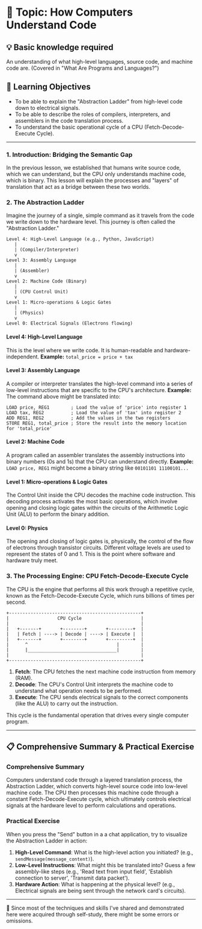 # 📖 Topic: How Computers Understand Code

## 💡 Basic knowledge required

An understanding of what high-level languages, source code, and machine code are. (Covered in "What Are Programs and Languages?")

## 🎯 Learning Objectives

- To be able to explain the "Abstraction Ladder" from high-level code down to electrical signals.
- To be able to describe the roles of compilers, interpreters, and assemblers in the code translation process.
- To understand the basic operational cycle of a CPU (Fetch-Decode-Execute Cycle).

---

### 1. Introduction: Bridging the Semantic Gap

In the previous lesson, we established that humans write source code, which we can understand, but the CPU only understands machine code, which is binary. This lesson will explain the processes and "layers" of translation that act as a bridge between these two worlds.

### 2. The Abstraction Ladder

Imagine the journey of a single, simple command as it travels from the code we write down to the hardware level. This journey is often called the "Abstraction Ladder."

```
Level 4: High-Level Language (e.g., Python, JavaScript)
   |
   | (Compiler/Interpreter)
   v
Level 3: Assembly Language
   |
   | (Assembler)
   v
Level 2: Machine Code (Binary)
   |
   | (CPU Control Unit)
   v
Level 1: Micro-operations & Logic Gates
   |
   | (Physics)
   v
Level 0: Electrical Signals (Electrons flowing)
```

#### Level 4: High-Level Language

This is the level where we write code. It is human-readable and hardware-independent.
**Example:** `total_price = price + tax`

#### Level 3: Assembly Language

A compiler or interpreter translates the high-level command into a series of low-level instructions that are specific to the CPU's architecture.
**Example:** The command above might be translated into:
```assembly
LOAD price, REG1        ; Load the value of 'price' into register 1
LOAD tax, REG2          ; Load the value of 'tax' into register 2
ADD REG1, REG2          ; Add the values in the two registers
STORE REG1, total_price ; Store the result into the memory location for 'total_price'
```

#### Level 2: Machine Code

A program called an assembler translates the assembly instructions into binary numbers (0s and 1s) that the CPU can understand directly.
**Example:** `LOAD price, REG1` might become a binary string like `00101101 11100101...`

#### Level 1: Micro-operations & Logic Gates

The Control Unit inside the CPU decodes the machine code instruction. This decoding process activates the most basic operations, which involve opening and closing logic gates within the circuits of the Arithmetic Logic Unit (ALU) to perform the binary addition.

#### Level 0: Physics

The opening and closing of logic gates is, physically, the control of the flow of electrons through transistor circuits. Different voltage levels are used to represent the states of 0 and 1. This is the point where software and hardware truly meet.

### 3. The Processing Engine: CPU Fetch-Decode-Execute Cycle

The CPU is the engine that performs all this work through a repetitive cycle, known as the Fetch-Decode-Execute Cycle, which runs billions of times per second.

```
+-------------------------------------------------+
|                  CPU Cycle                      |
|                                                 |
|   +-------+       +--------+       +---------+  |
|   | Fetch | ----> | Decode | ----> | Execute |  |
|   +-------+       +--------+       +---------+  |
|      ^                                 |        |
|      |_________________________________|        |
|                                                 |
+-------------------------------------------------+
```

1.  **Fetch**: The CPU fetches the next machine code instruction from memory (RAM).
2.  **Decode**: The CPU's Control Unit interprets the machine code to understand what operation needs to be performed.
3.  **Execute**: The CPU sends electrical signals to the correct components (like the ALU) to carry out the instruction.

This cycle is the fundamental operation that drives every single computer program.

---

## 📋 Comprehensive Summary & Practical Exercise

### Comprehensive Summary

Computers understand code through a layered translation process, the Abstraction Ladder, which converts high-level source code into low-level machine code. The CPU then processes this machine code through a constant Fetch-Decode-Execute cycle, which ultimately controls electrical signals at the hardware level to perform calculations and operations.

### Practical Exercise

When you press the "Send" button in a a chat application, try to visualize the Abstraction Ladder in action:

1.  **High-Level Command**: What is the high-level action you initiated? (e.g., `sendMessage(message_content)`).
2.  **Low-Level Instructions**: What might this be translated into? Guess a few assembly-like steps (e.g., 'Read text from input field', 'Establish connection to server', 'Transmit data packet').
3.  **Hardware Action**: What is happening at the physical level? (e.g., Electrical signals are being sent through the network card's circuits).

---

📍 Since most of the techniques and skills I've shared and demonstrated here were acquired through self-study, there might be some errors or omissions.
